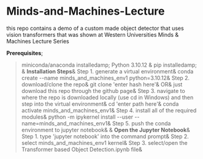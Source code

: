 # Minds-and-Machines-Lecture
this repo contains a demo of a custom made object detector that uses vision transformers that was shown at Western Universities Minds &amp; Machines Lecture Series


**Prerequisites**;
> miniconda/anaconda installedamp;
> Python 3.10.12 & pip installedamp;
&amp;
**Installation Steps**&amp;
Step 1. generate a virtual environment&amp;
        conda create --name minds_and_machines_env1 python=3.10.12&amp;
Step 2. download/clone the repo&amp;
        git clone 'enter hash here'&amp;
                    OR&amp;
        just download this repo through the github page&amp;
Step 3. navigate to where the repo is downloaded locally (use cd in Windows) and then step into the virtual environment&amp;
        cd 'enter path here'&amp;
        conda activate minds_and_machines_env1&amp;
Step 4. install all of the required modules&amp;
        python -m ipykernel install --user --name=minds_and_machines_env1&amp;
Step 5. push the conda environment to jupyter notebook&amp;
&amp;
**Open the Jupyter Notebook**&amp;
Step 1. type 'jupyter notebook' into the command prompt&amp;
Step 2. select minds_and_machines_env1 kernel&amp;
Step 3. select/open the Transformer based Object Detection.ipynb file&amp;
